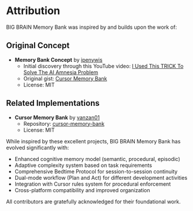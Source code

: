 # Attribution

BIG BRAIN Memory Bank was inspired by and builds upon the work of:

## Original Concept

- **Memory Bank Concept** by [ipenywis](https://github.com/ipenywis)
  - Initial discovery through this YouTube video:
    [I Used This TRICK To Solve The AI Amnesia Problem](https://www.youtube.com/watch?v=Uufa6flWid4)
  - Original gist:
    [Cursor Memory Bank](https://gist.github.com/ipenywis/1bdb541c3a612dbac4a14e1e3f4341ab)
  - License: MIT

## Related Implementations

- **Cursor Memory Bank** by [vanzan01](https://github.com/vanzan01)
  - Repository:
    [cursor-memory-bank](https://github.com/vanzan01/cursor-memory-bank)
  - License: MIT

While inspired by these excellent projects, BIG BRAIN Memory Bank has evolved
significantly with:

- Enhanced cognitive memory model (semantic, procedural, episodic)
- Adaptive complexity system based on task requirements
- Comprehensive Bedtime Protocol for session-to-session continuity
- Dual-mode workflow (Plan and Act) for different development activities
- Integration with Cursor rules system for procedural enforcement
- Cross-platform compatibility and improved organization

All contributors are gratefully acknowledged for their foundational work.
